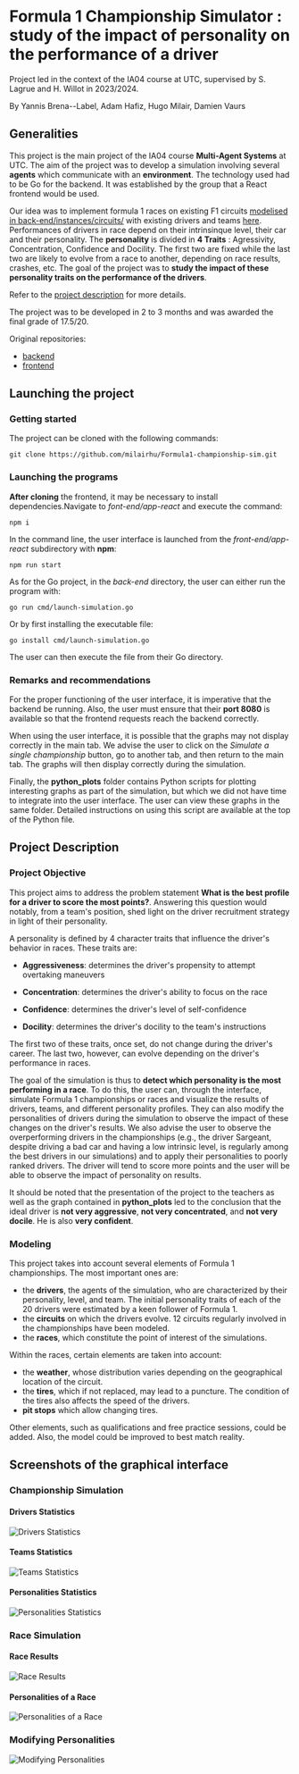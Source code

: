 # Formula 1 Championship Simulator : study of the impact of personality on the performance of a driver

Project led in the context of the IA04 course at UTC, supervised by S. Lagrue and H. Willot in 2023/2024.

By Yannis Brena--Label, Adam Hafiz, Hugo Milair, Damien Vaurs

## Generalities

This project is the main project of the IA04 course **Multi-Agent Systems** at UTC. The aim of the project was to develop a simulation involving several **agents** which communicate with an **environment**. The technology used had to be Go for the backend. It was established by the group that a React frontend would be used.

Our idea was to implement formula 1 races on existing F1 circuits [modelised in back-end/instances/circuits/](back-end/instances/circuits/) with existing drivers and teams [here](back-end/instances/teams/). Performances of drivers in race depend on their intrinsinque level, their car and their personality. The **personality** is divided in **4 Traits** : Agressivity, Concentration, Confidence and Docility. The first two are fixed while the last two are likely to evolve from a race to another, depending on race results, crashes, etc. The goal of the project was to **study the impact of these personality traits on the performance of the drivers**.

Refer to the [project description](#project-description) for more details.

The project was to be developed in 2 to 3 months and was awarded the final grade of 17.5/20.

Original repositories:

* [backend](https://gitlab.utc.fr/vaursdam/formule-1-ia04)
* [frontend](https://gitlab.utc.fr/ybrenala/formule-1-ia04-front)

## Launching the project

### Getting started

The project can be cloned with the following commands:

    git clone https://github.com/milairhu/Formula1-championship-sim.git

### Launching the programs

**After cloning** the frontend, it may be necessary to install dependencies.Navigate to *font-end/app-react* and execute the command:

    npm i

In the command line, the user interface is launched from the *front-end/app-react* subdirectory with **npm**:

    npm run start

As for the Go project, in the *back-end* directory, the user can either run the program with:

    go run cmd/launch-simulation.go

Or by first installing the executable file:

    go install cmd/launch-simulation.go

The user can then execute the file from their Go directory.

### Remarks and recommendations

For the proper functioning of the user interface, it is imperative that the backend be running. Also, the user must ensure that their **port 8080** is available so that the frontend requests reach the backend correctly.

When using the user interface, it is possible that the graphs may not display correctly in the main tab. We advise the user to click on the *Simulate a single championship* button, go to another tab, and then return to the main tab. The graphs will then display correctly during the simulation.

Finally, the **python_plots** folder contains Python scripts for plotting interesting graphs as part of the simulation, but which we did not have time to integrate into the user interface. The user can view these graphs in the same folder. Detailed instructions on using this script are available at the top of the Python file.

## Project Description

### Project Objective

This project aims to address the problem statement **What is the best profile for a driver to score the most points?**. Answering this question would notably, from a team's position, shed light on the driver recruitment strategy in light of their personality.

A personality is defined by 4 character traits that influence the driver's behavior in races. These traits are:

* **Aggressiveness**: determines the driver's propensity to attempt overtaking maneuvers

* **Concentration**: determines the driver's ability to focus on the race
* **Confidence**: determines the driver's level of self-confidence
* **Docility**: determines the driver's docility to the team's instructions

The first two of these traits, once set, do not change during the driver's career. The last two, however, can evolve depending on the driver's performance in races.

The goal of the simulation is thus to **detect which personality is the most performing in a race**. To do this, the user can, through the interface, simulate Formula 1 championships or races and visualize the results of drivers, teams, and different personality profiles. They can also modify the personalities of drivers during the simulation to observe the impact of these changes on the driver's results.
We also advise the user to observe the overperforming drivers in the championships (e.g., the driver Sargeant, despite driving a bad car and having a low intrinsic level, is regularly among the best drivers in our simulations) and to apply their personalities to poorly ranked drivers. The driver will tend to score more points and the user will be able to observe the impact of personality on results.

It should be noted that the presentation of the project to the teachers as well as the graph contained in **python_plots** led to the conclusion that the ideal driver is **not very aggressive**, **not very concentrated**, and **not very docile**. He is also **very confident**.

### Modeling

This project takes into account several elements of Formula 1 championships. The most important ones are:

* the **drivers**, the agents of the simulation, who are characterized by their personality, level, and team. The initial personality traits of each of the 20 drivers were estimated by a keen follower of Formula 1.
* the **circuits** on which the drivers evolve. 12 circuits regularly involved in the championships have been modeled.
* the **races**, which constitute the point of interest of the simulations.

Within the races, certain elements are taken into account:

* the **weather**, whose distribution varies depending on the geographical location of the circuit.
* the **tires**, which if not replaced, may lead to a puncture. The condition of the tires also affects the speed of the drivers.
* **pit stops** which allow changing tires.

Other elements, such as qualifications and free practice sessions, could be added. Also, the model could be improved to best match reality.

## Screenshots of the graphical interface

### Championship Simulation

#### Drivers Statistics

![Drivers Statistics](doc/screens/drivers.png)

#### Teams Statistics

![Teams Statistics](doc/screens/teams.png)

#### Personalities Statistics

![Personalities Statistics](doc/screens/personnality.png)

### Race Simulation

#### Race Results

![Race Results](doc/screens/race.png)

#### Personalities of a Race

![Personalities of a Race](doc/screens/persoRace.png)

### Modifying Personalities

![Modifying Personalities](doc/screens/perso.png)

